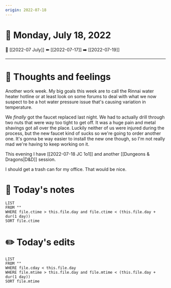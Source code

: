 ```yaml
---
origin: 2022-07-18
---
```

# 📅 Monday, July 18, 2022
🔀 [[2022-07 July]]
⬅️ [[2022-07-17]]
➡️ [[2022-07-19]]

---
# 💭 Thoughts and feelings
Another work week. My big goals this week are to call the Rinnai water heater hotline or at least look on some forums to deal with what we now suspect to be a hot water pressure issue that's causing variation in temperature. 

We *finally* got the faucet replaced last night. We had to actually drill through two nuts that were way too tight to get off. It was a huge pain and metal shavings got all over the place. Luckily neither of us were injured during the process, but the new faucet kind of sucks so we're going to order another one. It's gonna be way easier to install the new one though, so I'm not really mad we're having to keep working on it. 

This evening I have [[2022-07-18 JC 1o1]] and another [[Dungeons & Dragons|D&D]] session.

I should get a trash can for my office. That would be nice. 

# 📝 Today's notes
```dataview
LIST 
FROM ""
WHERE file.ctime > this.file.day and file.ctime < (this.file.day + dur(1 day))
SORT file.ctime
```
# ✏️ Today's edits
```dataview
LIST
FROM ""
WHERE file.cday < this.file.day
WHERE file.mtime > this.file.day and file.mtime < (this.file.day + dur(1 day))
SORT file.mtime
```